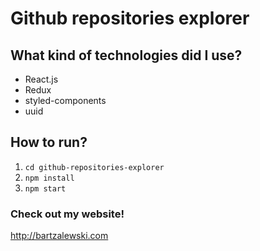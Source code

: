 # Github repositories explorer

## What kind of technologies did I use?

- React.js
- Redux
- styled-components
- uuid

## How to run?

1. `cd github-repositories-explorer`
2. `npm install`
3. `npm start`

### Check out my website!

http://bartzalewski.com
